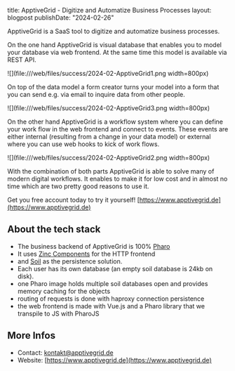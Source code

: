 title: ApptiveGrid - Digitize and Automatize Business Processes
layout: blogpost
publishDate: "2024-02-26"

ApptiveGrid is a SaaS tool to digitize and automatize business processes.

On the one hand ApptiveGrid is visual database that enables you to model your database via web frontend. At the same time this model is available via REST API. 

![](file:///web/files/success/2024-02-ApptiveGrid1.png width=800px)

On top of the data model a form creator turns your model into a form that you can send e.g. via email to inquire data from other people.

![](file:///web/files/success/2024-02-ApptiveGrid3.png width=800px)


On the other hand ApptiveGrid is a workflow system where you can define your work flow in the web frontend and connect to events. These events are either internal (resulting from a change in your data model) or external where you can use web hooks to kick of work flows.


![](file:///web/files/success/2024-02-ApptiveGrid2.png width=800px)


With the combination of both parts ApptiveGrid is able to solve many of modern digital workflows. It enables to make it for low cost and in almost no time which are two pretty good reasons to use it.


Get you free account today to try it yourself!  [https://www.apptivegrid.de](https://www.apptivegrid.de)


## About the tech stack

- The business backend of ApptiveGrid is 100% [Pharo](https://pharo.org)
- It uses [Zinc Components](https://github.com/svenvc/zinc) for the HTTP frontend
- and [Soil](https://github.com/ApptiveGrid/Soil) as the persistence solution.
- Each user has its own database (an empty soil database is 24kb on disk).
- one Pharo image holds multiple soil databases open and provides memory caching for the objects
- routing of requests is done with haproxy connection persistence
- the web frontend is made with Vue.js and a Pharo library that we transpile to JS with PharoJS

## More Infos

- Contact: kontakt@apptivegrid.de
- Website: [https://www.apptivegrid.de](https://www.apptivegrid.de)

